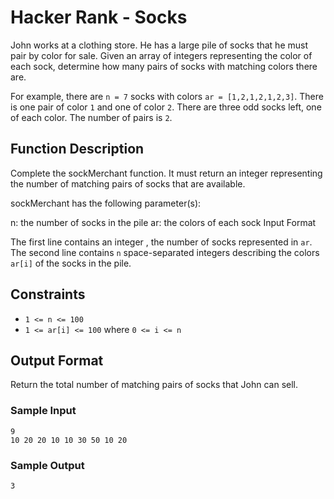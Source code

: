 # Hacker Rank - Socks

John works at a clothing store. He has a large pile of socks that he must pair by color for sale. Given an array of integers representing the color of each sock, determine how many pairs of socks with matching colors there are.

For example, there are `n = 7` socks with colors `ar = [1,2,1,2,1,2,3]`. There is one pair of color `1` and one of color `2`. There are three odd socks left, one of each color. The number of pairs is `2`.

## Function Description

Complete the sockMerchant function. It must return an integer representing the number of matching pairs of socks that are available.

sockMerchant has the following parameter(s):

n: the number of socks in the pile
ar: the colors of each sock
Input Format

The first line contains an integer , the number of socks represented in `ar`.
The second line contains `n` space-separated integers describing the colors `ar[i]` of the socks in the pile.

## Constraints
* `1 <= n <= 100`
* `1 <= ar[i] <= 100` where `0 <= i <= n`


## Output Format

Return the total number of matching pairs of socks that John can sell.

### Sample Input

```
9
10 20 20 10 10 30 50 10 20
```
### Sample Output

```
3
```